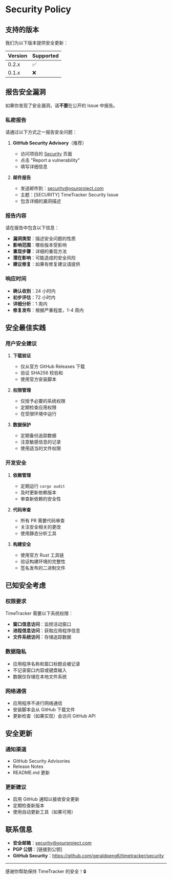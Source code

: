 # Security Policy

## 支持的版本

我们为以下版本提供安全更新：

| Version | Supported          |
| ------- | ------------------ |
| 0.2.x   | :white_check_mark: |
| 0.1.x   | :x:                |

## 报告安全漏洞

如果你发现了安全漏洞，请**不要**在公开的 Issue 中报告。

### 私密报告
请通过以下方式之一报告安全问题：

1. **GitHub Security Advisory**（推荐）
   - 访问项目的 [Security](https://github.com/geraldpeng6/timetracker/security) 页面
   - 点击 "Report a vulnerability"
   - 填写详细信息

2. **邮件报告**
   - 发送邮件到：security@yourproject.com
   - 主题：[SECURITY] TimeTracker Security Issue
   - 包含详细的漏洞描述

### 报告内容
请在报告中包含以下信息：

- **漏洞类型**：描述安全问题的性质
- **影响范围**：哪些版本受影响
- **重现步骤**：详细的重现方法
- **潜在影响**：可能造成的安全风险
- **建议修复**：如果有修复建议请提供

### 响应时间
- **确认收到**：24 小时内
- **初步评估**：72 小时内
- **详细分析**：1 周内
- **修复发布**：根据严重程度，1-4 周内

## 安全最佳实践

### 用户安全建议
1. **下载验证**
   - 仅从官方 GitHub Releases 下载
   - 验证 SHA256 校验和
   - 使用官方安装脚本

2. **权限管理**
   - 仅授予必要的系统权限
   - 定期检查应用权限
   - 在受限环境中运行

3. **数据保护**
   - 定期备份追踪数据
   - 注意敏感信息的记录
   - 使用适当的文件权限

### 开发安全
1. **依赖管理**
   - 定期运行 `cargo audit`
   - 及时更新依赖版本
   - 审查新依赖的安全性

2. **代码审查**
   - 所有 PR 需要代码审查
   - 关注安全相关的更改
   - 使用静态分析工具

3. **构建安全**
   - 使用官方 Rust 工具链
   - 验证构建环境的完整性
   - 签名发布的二进制文件

## 已知安全考虑

### 权限要求
TimeTracker 需要以下系统权限：
- **窗口信息访问**：监控活动窗口
- **进程信息访问**：获取应用程序信息
- **文件系统访问**：存储追踪数据

### 数据隐私
- 应用程序名称和窗口标题会被记录
- 不记录窗口内容或键盘输入
- 数据仅存储在本地文件系统

### 网络通信
- 应用程序不进行网络通信
- 安装脚本会从 GitHub 下载文件
- 更新检查（如果实现）会访问 GitHub API

## 安全更新

### 通知渠道
- GitHub Security Advisories
- Release Notes
- README.md 更新

### 更新建议
- 启用 GitHub 通知以接收安全更新
- 定期检查新版本
- 使用自动更新工具（如果可用）

## 联系信息

- **安全邮箱**：security@yourproject.com
- **PGP 公钥**：[链接到公钥]
- **GitHub Security**：https://github.com/geraldpeng6/timetracker/security

---

感谢你帮助保持 TimeTracker 的安全！🔒